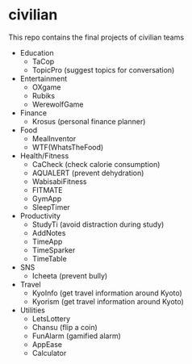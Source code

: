 # civilian
This repo contains the final projects of civilian teams

* Education
  - TaCop
  - TopicPro (suggest topics for conversation)
* Entertainment
  - OXgame
  - Rubiks
  - WerewolfGame
* Finance
  - Krosus (personal finance planner)
* Food
  - MealInventor
  - WTF(WhatsTheFood)
* Health/Fitness
  - CaCheck (check calorie consumption)
  - AQUALERT (prevent dehydration)
  - WabisabiFitness
  - FITMATE
  - GymApp
  - SleepTimer
* Productivity
  - StudyTi (avoid distraction during study)
  - AddNotes
  - TimeApp
  - TimeSparker
  - TimeTable
* SNS
  - Icheeta (prevent bully)
* Travel
  - KyoInfo (get travel information around Kyoto)
  - Kyorism (get travel information around Kyoto)
* Utilities
  - LetsLottery
  - Chansu (flip a coin)
  - FunAlarm (gamified alarm)
  - AppEase
  - Calculator
